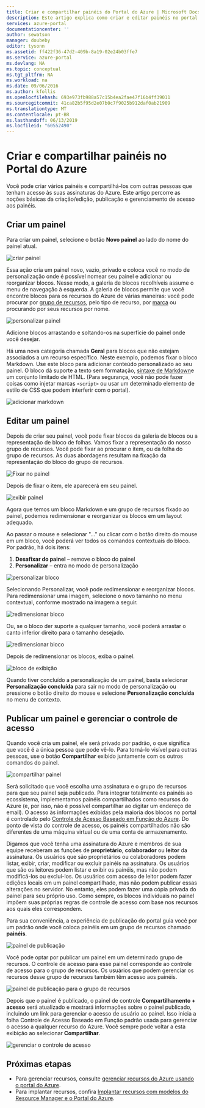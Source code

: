 ```yaml
---
title: Criar e compartilhar painéis do Portal do Azure | Microsoft Docs
description: Este artigo explica como criar e editar painéis no portal do Azure.
services: azure-portal
documentationcenter: ''
author: sewatson
manager: doubeby
editor: tysonn
ms.assetid: ff422f36-47d2-409b-8a19-02e24b03ffe7
ms.service: azure-portal
ms.devlang: NA
ms.topic: conceptual
ms.tgt_pltfrm: NA
ms.workload: na
ms.date: 09/06/2016
ms.author: kfollis
ms.openlocfilehash: 693e973fb988a57c15b4ea2fae47f16b4ff39011
ms.sourcegitcommit: 41ca82b5f95d2e07b0c7f9025b912daf0ab21909
ms.translationtype: MT
ms.contentlocale: pt-BR
ms.lasthandoff: 06/13/2019
ms.locfileid: "60552490"
---
```

# <a name="create-and-share-dashboards-in-the-azure-portal"></a>Criar e compartilhar painéis no Portal do Azure
Você pode criar vários painéis e compartilhá-los com outras pessoas que tenham acesso às suas assinaturas do Azure.  Este artigo percorre as noções básicas da criação/edição, publicação e gerenciamento de acesso aos painéis.

## <a name="create-a-dashboard"></a>Criar um painel
Para criar um painel, selecione o botão **Novo painel** ao lado do nome do painel atual.  

![criar painel](./media/azure-portal-dashboards/new-dashboard.png)

Essa ação cria um painel novo, vazio, privado e coloca você no modo de personalização onde é possível nomear seu painel e adicionar ou reorganizar blocos.  Nesse modo, a galeria de blocos recolhíveis assume o menu de navegação à esquerda.  A galeria de blocos permite que você encontre blocos para os recursos do Azure de várias maneiras: você pode procurar por [grupo de recursos](../azure-resource-manager/resource-group-overview.md#resource-groups), pelo tipo de recurso, por [marca](../azure-resource-manager/resource-group-using-tags.md) ou procurando por seus recursos por nome.  

![personalizar painel](./media/azure-portal-dashboards/customize-dashboard.png)

Adicione blocos arrastando e soltando-os na superfície do painel onde você desejar.

Há uma nova categoria chamada **Geral** para blocos que não estejam associados a um recurso específico.  Neste exemplo, podemos fixar o bloco Markdown.  Use este bloco para adicionar conteúdo personalizado ao seu painel.  O bloco dá suporte a texto sem formatação, [sintaxe de Markdown](https://daringfireball.net/projects/markdown/syntax)e um conjunto limitado de HTML.  (Para segurança, você não pode fazer coisas como injetar marcas `<script>` ou usar um determinado elemento de estilo de CSS que podem interferir com o portal). 

![adicionar markdown](./media/azure-portal-dashboards/add-markdown.png)

## <a name="edit-a-dashboard"></a>Editar um painel
Depois de criar seu painel, você pode fixar blocos da galeria de blocos ou a representação de bloco de folhas. Vamos fixar a representação do nosso grupo de recursos. Você pode fixar ao procurar o item, ou da folha do grupo de recursos. As duas abordagens resultam na fixação da representação do bloco do grupo de recursos.

![Fixar no painel](./media/azure-portal-dashboards/pin-to-dashboard.png)

Depois de fixar o item, ele aparecerá em seu painel.

![exibir painel](./media/azure-portal-dashboards/view-dashboard.png)

Agora que temos um bloco Markdown e um grupo de recursos fixado ao painel, podemos redimensionar e reorganizar os blocos em um layout adequado.

Ao passar o mouse e selecionar "…" ou clicar com o botão direito do mouse em um bloco, você poderá ver todos os comandos contextuais do bloco. Por padrão, há dois itens:

1. **Desafixar do painel** – remove o bloco do painel
2. **Personalizar** – entra no modo de personalização

![personalizar bloco](./media/azure-portal-dashboards/customize-tile.png)

Selecionando Personalizar, você pode redimensionar e reorganizar blocos. Para redimensionar uma imagem, selecione o novo tamanho no menu contextual, conforme mostrado na imagem a seguir.

![redimensionar bloco](./media/azure-portal-dashboards/resize-tile.png)

Ou, se o bloco der suporte a qualquer tamanho, você poderá arrastar o canto inferior direito para o tamanho desejado.

![redimensionar bloco](./media/azure-portal-dashboards/resize-corner.png)

Depois de redimensionar os blocos, exiba o painel.

![bloco de exibição](./media/azure-portal-dashboards/view-tile.png)

Quando tiver concluído a personalização de um painel, basta selecionar **Personalização concluída** para sair no modo de personalização ou pressione o botão direito do mouse e selecione **Personalização concluída** no menu de contexto.

## <a name="publish-a-dashboard-and-manage-access-control"></a>Publicar um painel e gerenciar o controle de acesso
Quando você cria um painel, ele será privado por padrão, o que significa que você é a única pessoa que pode vê-lo.  Para torná-lo visível para outras pessoas, use o botão **Compartilhar** exibido juntamente com os outros comandos do painel.

![compartilhar painel](./media/azure-portal-dashboards/share-dashboard.png)

Será solicitado que você escolha uma assinatura e o grupo de recursos para que seu painel seja publicado. Para integrar totalmente os painéis ao ecossistema, implementamos painéis compartilhados como recursos do Azure (e, por isso, não é possível compartilhar ao digitar um endereço de email).  O acesso às informações exibidas pela maioria dos blocos no portal é controlado pelo [Controle de Acesso Baseado em Função do Azure](../role-based-access-control/role-assignments-portal.md). Do ponto de vista do controle de acesso, os painéis compartilhados não são diferentes de uma máquina virtual ou de uma conta de armazenamento.  

Digamos que você tenha uma assinatura do Azure e membros de sua equipe receberam as funções de **proprietário**, **colaborador** ou **leitor** da assinatura.  Os usuários que são proprietários ou colaboradores podem listar, exibir, criar, modificar ou excluir painéis na assinatura.  Os usuários que são os leitores podem listar e exibir os painéis, mas não podem modificá-los ou excluí-los.  Os usuários com acesso de leitor podem fazer edições locais em um painel compartilhado, mas não podem publicar essas alterações no servidor.  No entanto, eles podem fazer uma cópia privada do painel para seu próprio uso.  Como sempre, os blocos individuais no painel impõem suas próprias regras de controle de acesso com base nos recursos aos quais eles correspondem.  

Para sua conveniência, a experiência de publicação do portal guia você por um padrão onde você coloca painéis em um grupo de recursos chamado **painéis**.  

![painel de publicação](./media/azure-portal-dashboards/publish-dashboard.png)

Você pode optar por publicar um painel em um determinado grupo de recursos.  O controle de acesso para esse painel corresponde ao controle de acesso para o grupo de recursos.  Os usuários que podem gerenciar os recursos desse grupo de recursos também têm acesso aos painéis.

![painel de publicação para o grupo de recursos](./media/azure-portal-dashboards/publish-to-resource-group.png)

Depois que o painel é publicado, o painel de controle **Compartilhamento + acesso** será atualizado e mostrará informações sobre o painel publicado, incluindo um link para gerenciar o acesso de usuário ao painel.  Isso inicia a folha Controle de Acesso Baseado em Função padrão usada para gerenciar o acesso a qualquer recurso do Azure.  Você sempre pode voltar a esta exibição ao selecionar **Compartilhar**.

![gerenciar o controle de acesso](./media/azure-portal-dashboards/manage-access.png)

## <a name="next-steps"></a>Próximas etapas
* Para gerenciar recursos, consulte [gerenciar recursos do Azure usando o portal do Azure](../azure-resource-manager/manage-resources-portal.md).
* Para implantar recursos, confira [Implantar recursos com modelos do Resource Manager e o Portal do Azure](../azure-resource-manager/resource-group-template-deploy-portal.md).

